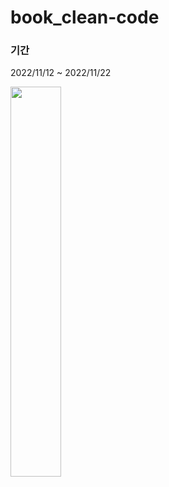 # book_clean-code
### 기간
2022/11/12 ~ 2022/11/22


<img src="https://user-images.githubusercontent.com/50352139/206065914-c08cdcb8-9bbe-478b-993b-9a9c7ecf5a27.png" width="40%" height="40%">
